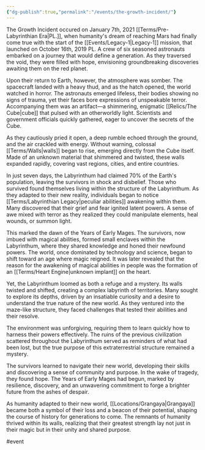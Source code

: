 ```yaml
---
{"dg-publish":true,"permalink":"/events/the-growth-incident/"}
---
```




The Growth Incident occured on January 7th, 2021 [[Terms/Pre-Labyrinthian Era\|PL.]], when humanity's dream of reaching Mars had finally come true with the start of the [[Events/Legacy-1\|Legacy-1]] mission, that launched on October 16th, 2019 PL. A crew of six seasoned astronauts embarked on a journey that would define a generation. As they traversed the void, they were filled with hope, envisioning groundbreaking discoveries awaiting them on the red planet.

Upon their return to Earth, however, the atmosphere was somber. The spacecraft landed with a heavy thud, and as the hatch opened, the world watched in horror. The astronauts emerged lifeless, their bodies showing no signs of trauma, yet their faces bore expressions of unspeakable terror. Accompanying them was an artifact—a shimmering, enigmatic [[Relics/The Cube\|cube]] that pulsed with an otherworldly light. Scientists and government officials quickly gathered, eager to uncover the secrets of the Cube.

As they cautiously pried it open, a deep rumble echoed through the ground, and the air crackled with energy. Without warning, colossal [[Terms/Walls\|walls]] began to rise, emerging directly from the Cube itself. Made of an unknown material that shimmered and twisted, these walls expanded rapidly, covering vast regions, cities, and entire countries. 

In just seven days, the Labyrinthum had claimed 70% of the Earth's population, leaving the survivors in shock and disbelief. Those who survived found themselves living within the structure of the Labyrinthum. As they adapted to their new reality, individuals began to notice [[Terms/Labyrinthian Legacy\|peculiar abilities]] awakening within them. Many discovered that their grief and fear ignited latent powers. A sense of awe mixed with terror as they realized they could manipulate elements, heal wounds, or summon light. 

This marked the dawn of the Years of Early Mages. The survivors, now imbued with magical abilities, formed small enclaves within the Labyrinthum, where they shared knowledge and honed their newfound powers. The world, once dominated by technology and science, began to shift toward an age where magic reigned. It was later revealed that the reason for the awakening of magical abilities in people was the formation of an [[Terms/Heart Engine\|unknown implant]] on the heart.

Yet, the Labyrinthum loomed as both a refuge and a mystery. Its walls twisted and shifted, creating a complex labyrinth of territories. Many sought to explore its depths, driven by an insatiable curiosity and a desire to understand the true nature of the new world. As they ventured into the maze-like structure, they faced challenges that tested their abilities and their resolve. 

The environment was unforgiving, requiring them to learn quickly how to harness their powers effectively. The ruins of the previous civilization scattered throughout the Labyrinthum served as reminders of what had been lost, but the true purpose of this extraterrestrial structure remained a mystery. 

The survivors learned to navigate their new world, developing their skills and discovering a sense of community and purpose. In the wake of tragedy, they found hope. The Years of Early Mages had begun, marked by resilience, discovery, and an unwavering commitment to forge a brighter future from the ashes of despair. 

As humanity adapted to their new world, [[Locations/Grangaya\|Grangaya]] became both a symbol of their loss and a beacon of their potential, shaping the course of history for generations to come. The remnants of humanity thrived within its walls, realizing that their greatest strength lay not just in their magic but in their unity and shared purpose.

#event 